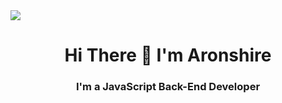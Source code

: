 
<img src="https://cdn.discordapp.com/attachments/532616581704974345/777620303429763072/2.png">

<h1 align="center">Hi There 👋 I'm Aronshire</h1>
<h3 align="center">I'm a JavaScript Back-End Developer</h3>
